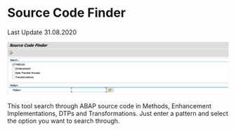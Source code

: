 # Source Code Finder

Last Update 31.08.2020

![Source Code Finder](https://github.com/reyemsaibot/scf/blob/master/img/source_code_finder.png)


This tool search through ABAP source code in Methods, Enhancement Implementations, DTPs and Transformations. Just enter a pattern and select the option you want to search through. 




